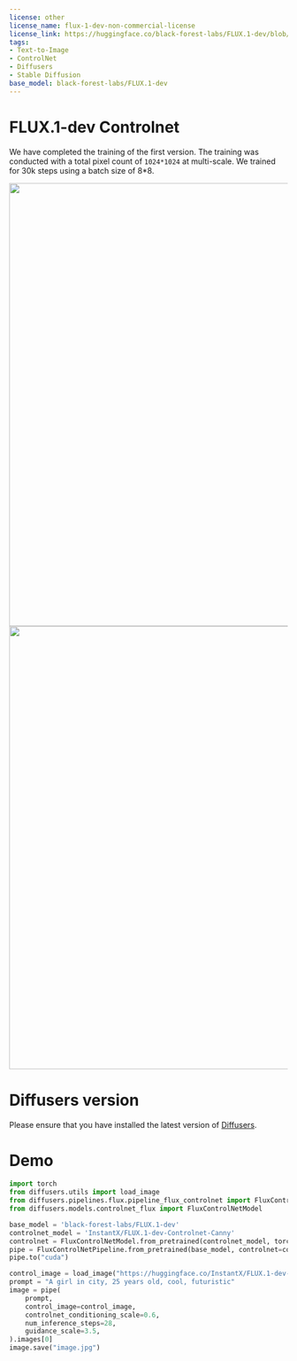 ```yaml
---
license: other
license_name: flux-1-dev-non-commercial-license
license_link: https://huggingface.co/black-forest-labs/FLUX.1-dev/blob/main/LICENSE.md
tags:
- Text-to-Image
- ControlNet
- Diffusers
- Stable Diffusion
base_model: black-forest-labs/FLUX.1-dev
---
```


# FLUX.1-dev Controlnet

We have completed the training of the first version. 
The training was conducted with a total pixel count of `1024*1024` at multi-scale. 
We trained for 30k steps using a batch size of 8*8.



<img src="./images/image_demo.jpg" width = "800" />
<img src="./images/image_demo_weight.png" width = "800" />


# Diffusers version

Please ensure that you have installed the latest version of [Diffusers](https://github.com/huggingface/diffusers).





# Demo
```python
import torch
from diffusers.utils import load_image
from diffusers.pipelines.flux.pipeline_flux_controlnet import FluxControlNetPipeline
from diffusers.models.controlnet_flux import FluxControlNetModel

base_model = 'black-forest-labs/FLUX.1-dev'
controlnet_model = 'InstantX/FLUX.1-dev-Controlnet-Canny'
controlnet = FluxControlNetModel.from_pretrained(controlnet_model, torch_dtype=torch.bfloat16)
pipe = FluxControlNetPipeline.from_pretrained(base_model, controlnet=controlnet, torch_dtype=torch.bfloat16)
pipe.to("cuda")

control_image = load_image("https://huggingface.co/InstantX/FLUX.1-dev-Controlnet-Canny/resolve/main/canny.jpg")
prompt = "A girl in city, 25 years old, cool, futuristic"
image = pipe(
    prompt, 
    control_image=control_image,
    controlnet_conditioning_scale=0.6,
    num_inference_steps=28, 
    guidance_scale=3.5,
).images[0]
image.save("image.jpg")
```







